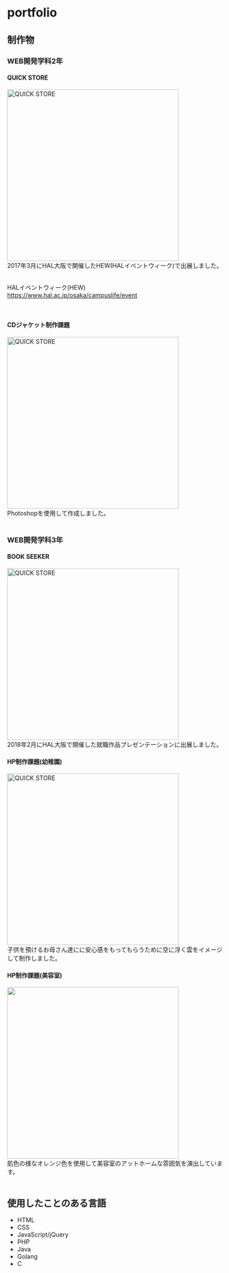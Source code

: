 # portfolio

## 制作物

### WEB開発学科2年

#### QUICK STORE  


<img width="400" alt="QUICK STORE" src="https://user-images.githubusercontent.com/39975901/42889103-99360f68-8ae4-11e8-90c7-44c0e1e4e8ec.png">
<br>
2017年3月にHAL大阪で開催したHEW(HALイベントウィーク)で出展しました。

<br>
<br>

HALイベントウィーク(HEW)  
https://www.hal.ac.jp/osaka/campuslife/event

<br>

#### CDジャケット制作課題
<img width="400" alt="QUICK STORE" src="https://user-images.githubusercontent.com/39975901/42891168-a5e2562c-8ae9-11e8-942d-ec0ea57c99e0.jpg">
<br>
Photoshopを使用して作成しました。

<br>
<br>

### WEB開発学科3年

#### BOOK SEEKER
<img width="400" alt="QUICK STORE" src="https://user-images.githubusercontent.com/39975901/42891160-a28ec1cc-8ae9-11e8-95e2-c87453f8f577.png">
<br>
2018年2月にHAL大阪で開催した就職作品プレゼンテーションに出展しました。

<br>

#### HP制作課題(幼稚園)
<img width="400" alt="QUICK STORE" src="https://user-images.githubusercontent.com/39975901/42889347-27987020-8ae5-11e8-8b8d-3ad59583be23.png">
<br>
子供を預けるお母さん達にに安心感をもってもらうために空に浮く雲をイメージして制作しました。

<br>

#### HP制作課題(美容室)
<img width="400" alt="" src="https://user-images.githubusercontent.com/39975901/42889453-6fa78b6c-8ae5-11e8-8dbd-564472fbb537.jpg">
<br>
肌色の様なオレンジ色を使用して美容室のアットホームな雰囲気を演出しています。

<br>
<br>

## 使用したことのある言語
- HTML
- CSS
- JavaScript/jQuery
- PHP
- Java
- Golang
- C
